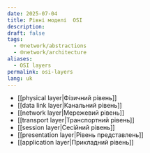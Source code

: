 ```yaml
---
date: 2025-07-04
title: Рівні моделі  OSI
description: 
draft: false
tags:
  - 🌐network/abstractions
  - 🌐network/architecture
aliases:
  - OSI layers
permalink: osi-layers
lang: uk
---
```


- [[physical layer|Фізичний рівень]]
- [[data link layer|Канальний рівень]]
- [[network layer|Мережевий рівень]]
- [[transport layer|Транспортний рівень]]
- [[session layer|Сесійний рівень]]
- [[presentation layer|Рівень представлень]]
- [[application layer|Прикладний рівень]]

